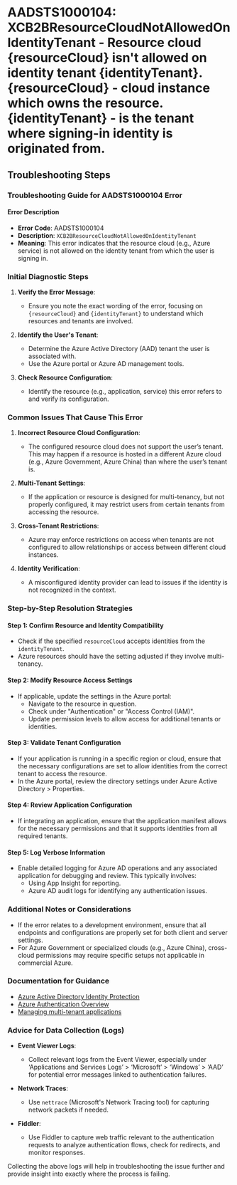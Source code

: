 
# AADSTS1000104: XCB2BResourceCloudNotAllowedOnIdentityTenant - Resource cloud {resourceCloud} isn't allowed on identity tenant {identityTenant}. {resourceCloud} - cloud instance which owns the resource. {identityTenant} - is the tenant where signing-in identity is originated from.


## Troubleshooting Steps
### Troubleshooting Guide for AADSTS1000104 Error

#### Error Description
- **Error Code**: AADSTS1000104
- **Description**: `XCB2BResourceCloudNotAllowedOnIdentityTenant`
- **Meaning**: This error indicates that the resource cloud (e.g., Azure service) is not allowed on the identity tenant from which the user is signing in.

### Initial Diagnostic Steps
1. **Verify the Error Message**:
   - Ensure you note the exact wording of the error, focusing on `{resourceCloud}` and `{identityTenant}` to understand which resources and tenants are involved.

2. **Identify the User's Tenant**:
   - Determine the Azure Active Directory (AAD) tenant the user is associated with.
   - Use the Azure portal or Azure AD management tools.

3. **Check Resource Configuration**:
   - Identify the resource (e.g., application, service) this error refers to and verify its configuration.

### Common Issues That Cause This Error
1. **Incorrect Resource Cloud Configuration**:
   - The configured resource cloud does not support the user’s tenant. This may happen if a resource is hosted in a different Azure cloud (e.g., Azure Government, Azure China) than where the user’s tenant is.

2. **Multi-Tenant Settings**:
   - If the application or resource is designed for multi-tenancy, but not properly configured, it may restrict users from certain tenants from accessing the resource.

3. **Cross-Tenant Restrictions**:
   - Azure may enforce restrictions on access when tenants are not configured to allow relationships or access between different cloud instances.

4. **Identity Verification**:
   - A misconfigured identity provider can lead to issues if the identity is not recognized in the context.

### Step-by-Step Resolution Strategies
#### Step 1: Confirm Resource and Identity Compatibility
- Check if the specified `resourceCloud` accepts identities from the `identityTenant`.
- Azure resources should have the setting adjusted if they involve multi-tenancy.

#### Step 2: Modify Resource Access Settings
- If applicable, update the settings in the Azure portal:
  - Navigate to the resource in question.
  - Check under "Authentication" or "Access Control (IAM)".
  - Update permission levels to allow access for additional tenants or identities.

#### Step 3: Validate Tenant Configuration
- If your application is running in a specific region or cloud, ensure that the necessary configurations are set to allow identities from the correct tenant to access the resource.
- In the Azure portal, review the directory settings under Azure Active Directory > Properties.

#### Step 4: Review Application Configuration
- If integrating an application, ensure that the application manifest allows for the necessary permissions and that it supports identities from all required tenants.

#### Step 5: Log Verbose Information
- Enable detailed logging for Azure AD operations and any associated application for debugging and review. This typically involves:
  - Using App Insight for reporting.
  - Azure AD audit logs for identifying any authentication issues.
  
### Additional Notes or Considerations
- If the error relates to a development environment, ensure that all endpoints and configurations are properly set for both client and server settings.
- For Azure Government or specialized clouds (e.g., Azure China), cross-cloud permissions may require specific setups not applicable in commercial Azure.

### Documentation for Guidance
- [Azure Active Directory Identity Protection](https://docs.microsoft.com/en-us/azure/active-directory/identity-protection/)
- [Azure Authentication Overview](https://docs.microsoft.com/en-us/azure/active-directory/develop/authentication-scenarios)
- [Managing multi-tenant applications](https://docs.microsoft.com/en-us/azure/active-directory/develop/howto-convert-app-to-be-multi-tenant)

### Advice for Data Collection (Logs)
- **Event Viewer Logs**:
  - Collect relevant logs from the Event Viewer, especially under ‘Applications and Services Logs’ > ‘Microsoft’ > ‘Windows’ > ‘AAD’ for potential error messages linked to authentication failures.
  
- **Network Traces**:
  - Use `nettrace` (Microsoft's Network Tracing tool) for capturing network packets if needed.

- **Fiddler**:
  - Use Fiddler to capture web traffic relevant to the authentication requests to analyze authentication flows, check for redirects, and monitor responses.

Collecting the above logs will help in troubleshooting the issue further and provide insight into exactly where the process is failing.